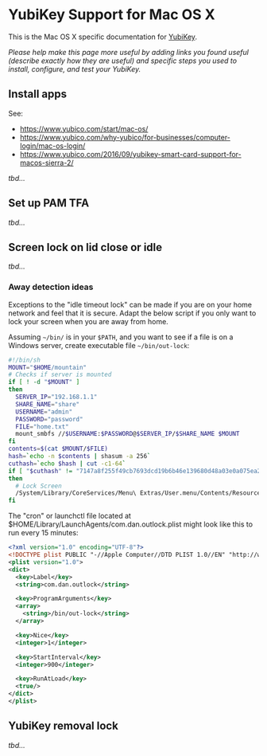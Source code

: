 # YubiKey Support for Mac OS X

This is the Mac OS X specific documentation for [YubiKey](README.md).

_Please help make this page more useful by adding links you found useful (describe exactly how they are useful) and specific steps you used to install, configure, and test your YubiKey._

## Install apps

See:

- <https://www.yubico.com/start/mac-os/>
- <https://www.yubico.com/why-yubico/for-businesses/computer-login/mac-os-login/>
- <https://www.yubico.com/2016/09/yubikey-smart-card-support-for-macos-sierra-2/>

_tbd..._

## Set up PAM TFA

_tbd..._

## Screen lock on lid close or idle

_tbd..._

### Away detection ideas

Exceptions to the "idle timeout lock" can be made if you are on your home network and feel that it is secure. Adapt the below script if you only want to lock your screen when you are away from home.

Assuming `~/bin/` is in your `$PATH`, and you want to see if a file is on a Windows server, create executable file `~/bin/out-lock`:

```bash
#!/bin/sh
MOUNT="$HOME/mountain"
# Checks if server is mounted
if [ ! -d "$MOUNT" ]
then
  SERVER_IP="192.168.1.1"
  SHARE_NAME="share"
  USERNAME="admin"
  PASSWORD="password"
  FILE="home.txt"
  mount_smbfs //$USERNAME:$PASSWORD@$SERVER_IP/$SHARE_NAME $MOUNT
fi
contents=$(cat $MOUNT/$FILE)
hash=`echo -n $contents | shasum -a 256`
cuthash=`echo $hash | cut -c1-64`
if [ "$cuthash" != "7147a8f255f49cb7693dcd19b6b46e139680d48a03e0a075ea237deb7e6bacc9" ]
then
  # Lock Screen
  /System/Library/CoreServices/Menu\ Extras/User.menu/Contents/Resources/CGSession -suspend
fi
```

<!-- prettier-ignore -->
The "cron" or launchctl file located at $HOME/Library/LaunchAgents/com.dan.outlock.plist might look like this to run every 15 minutes:

```xml
<?xml version="1.0" encoding="UTF-8"?>
<!DOCTYPE plist PUBLIC "-//Apple Computer//DTD PLIST 1.0//EN" "http://www.apple.com/DTDs/PropertyList-1.0.dtd">
<plist version="1.0">
<dict>
  <key>Label</key>
  <string>com.dan.outlock</string>

  <key>ProgramArguments</key>
  <array>
    <string>/bin/out-lock</string>
  </array>

  <key>Nice</key>
  <integer>1</integer>

  <key>StartInterval</key>
  <integer>900</integer>

  <key>RunAtLoad</key>
  <true/>
</dict>
</plist>
```

## YubiKey removal lock

_tbd..._
